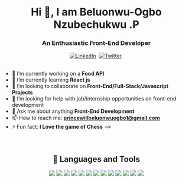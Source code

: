<h1 align="center">Hi 👋, I am Beluonwu-Ogbo Nzubechukwu .P</h1>
<h3 align="center">An Enthusiastic Front-End Developer</h3>

<div align="center">
<a href="https://www.linkedin.com/in/nzubechukwu-beluonwu-ogbo-p-4894b21a5/"><img src="https://img.shields.io/badge/linkedin-%230077B5.svg?style=for-the-badge&logo=linkedin&logoColor=white)" alt="LinkedIn" /></a>&nbsp;
<a href="https://twitter.com/_PrincewillOgbo"><img src="https://img.shields.io/badge/Twitter-1DA1F2?style=for-the-badge&logo=twitter&logoColor=white" alt="Twitter" /></a>&nbsp;
</div>

<br/>

- 🔭 I’m currently working on a **Food API**
- 🌱 I’m currently learning **React js**
- 👯 I’m looking to collaborate on **Front-End/Full-Stack/Javascript Projects**
- 🤔 I’m looking for help with job/internship opportunities on front-end development
- 💬 Ask me about anything **Front-End Development**
- 📫 How to reach me: **princewillbeluonwuogbo1@gmail.com**
- ⚡ Fun fact: **I Love the game of Chess**
-->

<br />

<h2 align="center"> 💼 Languages and Tools</h2>
<figure align="center">
<img src="https://img.shields.io/badge/-javascript-F7DF1E?&style=for-the-badge&logo=javascript&logoColor=black" />
<img src="https://img.shields.io/badge/-ReactJS-grey?&style=for-the-badge&logo=react&logoColor=61DAFB" />
<img src="https://img.shields.io/badge/Next-black?style=for-the-badge&logo=next.js&logoColor=white" />
<img src="https://img.shields.io/badge/node.js-6DA55F?style=for-the-badge&logo=node.js&logoColor=white" />
<img src="https://img.shields.io/badge/HTML5-E34F26?style=for-the-badge&logo=html5&logoColor=white" />
<img src="https://img.shields.io/badge/-css3-1572B6?&style=for-the-badge&logo=css3&logoColor=white" />
<img src="https://img.shields.io/badge/SASS-hotpink.svg?style=for-the-badge&logo=SASS&logoColor=white" />
<img src="https://img.shields.io/badge/bootstrap-%23563D7C.svg?style=for-the-badge&logo=bootstrap&logoColor=white" />
<img src="https://img.shields.io/badge/-VSCode-007ACC?&style=for-the-badge&logo=visual-studio-code&logoColor=white" />
<img src="https://img.shields.io/badge/-Git-F05032?&style=for-the-badge&logo=git&logoColor=white" />
<img src="https://img.shields.io/badge/github-%23121011.svg?style=for-the-badge&logo=github&logoColor=white" />
<img src="https://img.shields.io/badge/adobe%20photoshop-%2331A8FF.svg?style=for-the-badge&logo=adobe%20photoshop&logoColor=white" />
<img src="https://img.shields.io/badge/figma-%23F24E1E.svg?style=for-the-badge&logo=figma&logoColor=white" />
</figure>

<br />
<br />
